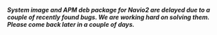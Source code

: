 ***System image and APM deb package for Navio2 are delayed due to a couple of recently found bugs. We are working hard on solving them. Please come back later in a couple of days.***
